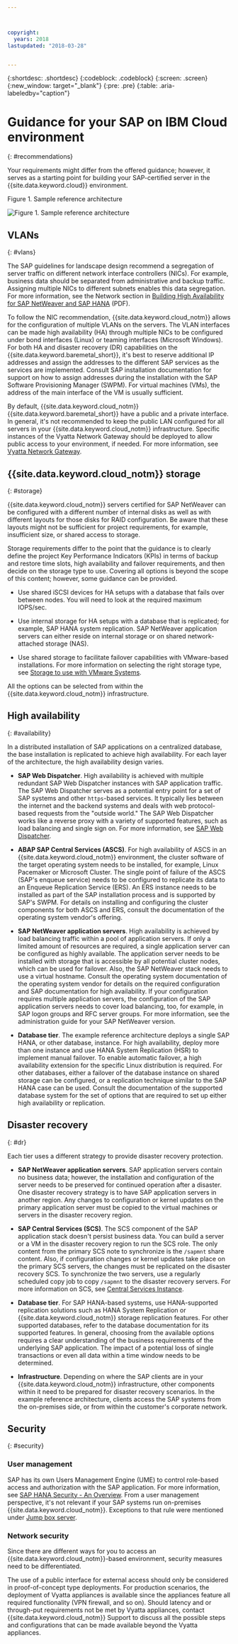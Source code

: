 ```yaml
---



copyright:
  years: 2018
lastupdated: "2018-03-28"


---
```


{:shortdesc: .shortdesc}
{:codeblock: .codeblock}
{:screen: .screen}
{:new_window: target="_blank"}
{:pre: .pre}
{:table: .aria-labeledby="caption"}

# Guidance for your SAP on IBM Cloud environment
{: #recommendations}

Your requirements might differ from the offered guidance; however, it serves as a starting point for building your SAP-certified server in the {{site.data.keyword.cloud}} environment.

Figure 1. Sample reference architecture

![Figure 1. Sample reference architecture](/images/ref_architecture.png "Sample reference architecture")

## VLANs
{: #vlans}

The SAP guidelines for landscape design recommend a segregation of server traffic on different network interface controllers (NICs). For example, business data should be separated from administrative and backup traffic. Assigning multiple NICs to different subnets enables this data segregation. For more information, see the Network section in [Building High Availability for SAP NetWeaver and SAP HANA](https://support.sap.com/content/dam/SAAP/SAP_Activate/AGS_70.pdf) (PDF).

To follow the NIC recommendation, {{site.data.keyword.cloud_notm}} allows for the configuration of multiple VLANs on the servers. The VLAN interfaces can be made high availability (HA) through multiple NICs to be configured under bond interfaces (Linux) or teaming interfaces (Microsoft Windows). For both HA and disaster recovery (DR) capabilities on the {{site.data.keyword.baremetal_short}}, it's best to reserve additional IP addresses and assign the addresses to the different SAP services as the services are implemented. Consult SAP installation documentation for support on how to assign addresses during the installation with the SAP Software Provisioning Manager (SWPM). For virtual machines (VMs), the address of the main interface of the VM is usually sufficient.

By default, {{site.data.keyword.cloud_notm}} {{site.data.keyword.baremetal_short}} have a public and a private interface. In general, it's not recommended to keep the public LAN configured for all servers in your {{site.data.keyword.cloud_notm}} infrastructure. Specific instances of the Vyatta Network Gateway should be deployed to allow public access to your environment, if needed. For more information, see [Vyatta Network Gateway](/docs/infrastructure/sap-reference-architecture/sap-ra-architecture.html#vyatta). 

## {{site.data.keyword.cloud_notm}} storage
{: #storage}

{{site.data.keyword.cloud_notm}} servers certified for SAP NetWeaver can be configured with a different number of internal disks as well as with different layouts for those disks for RAID configuration. Be aware that these layouts might not be sufficient for project requirements, for example, insufficient size, or shared access to storage.

Storage requirements differ to the point that the guidance is to clearly define the project Key Performance Indicators (KPIs) in terms of backup and restore time slots, high availability and failover requirements, and then decide on the storage type to use. Covering all options is beyond the scope of this content; however, some guidance can be provided.

  * Use shared iSCSI devices for HA setups with a database that fails over between nodes. You will need to look at the required maximum IOPS/sec.
  
  * Use internal storage for HA setups with a database that is replicated; for example, SAP HANA system replication. SAP NetWeaver application servers can either reside on internal storage or on shared network-attached storage (NAS).
  
  * Use shared storage to facilitate failover capabilities with VMware-based installations. For more information on selecting the right storage type, see [Storage to use with VMware Systems](https://console.bluemix.net/docs/infrastructure/vmware/select-storage-option-use-vmware.html#storage-to-use-with-vmware-systems).
  
All the options can be selected from within the {{site.data.keyword.cloud_notm}} infrastructure.

## High availability
{: #availability}

In a distributed installation of SAP applications on a centralized database, the base installation is replicated to achieve high availability. For each layer of the architecture, the high availability design varies. 

  * **SAP Web Dispatcher**. High availability is achieved with multiple redundant SAP Web Dispatcher instances with SAP application traffic. The SAP Web Dispatcher serves as a potential entry point for a set of SAP systems and other `https`-based services. It typically lies between the internet and the backend systems and deals with web protocol-based requests from the "outside world." The SAP Web Dispatcher works like a reverse proxy with a variety of supported features, such as load balancing and single sign on. For more information, see [SAP Web Dispatcher](https://help.sap.com/saphelp_nw73EhP1/helpdata/en/48/8fe37933114e6fe10000000a421937/frameset.htm).
  
  * **ABAP SAP Central Services (ASCS)**. For high availability of ASCS in an {{site.data.keyword.cloud_notm}} environment, the cluster software of the target operating system needs to be installed, for example, Linux Pacemaker or Microsoft Cluster. The single point of failure of the ASCS (SAP's enqueue service) needs to be configured to replicate its data to an Enqueue Replication Service (ERS). An ERS instance needs to be installed as part of the SAP installation process and is supported by SAP's SWPM. For details on installing and configuring the cluster components for both ASCS and ERS, consult the documentation of the operating system vendor's offering.
  
  * **SAP NetWeaver application servers**. High availability is achieved by load balancing traffic within a pool of application servers. If only a limited amount of resources are required, a single application server can be configured as highly available. The application server needs to be installed with storage that is accessible by all potential cluster nodes, which can be used for failover. Also, the SAP NetWeaver stack needs to use a virtual hostname. Consult the operating system documentation of the operating system vendor for details on the required configuration and SAP documentation for high availability. If your configuration requires multiple application servers, the configuration of the SAP application servers needs to cover load balancing, too, for example, in SAP logon groups and RFC server groups. For more information, see the administration guide for your SAP NetWeaver version.
  
  * **Database tier**. The example reference architecture deploys a single SAP HANA, or other database, instance. For high availability, deploy more than one instance and use HANA System Replication (HSR) to implement manual failover. To enable automatic failover, a high availability extension for the specific Linux distribution is required. For other databases, either  a failover of the database instance on shared storage can be configured, or a replication technique similar to the SAP HANA case can be used. Consult the documentation of the supported database system for the set of options that are required to set up either high availability or replication.
  
## Disaster recovery
{: #dr}

Each tier uses a different strategy to provide disaster recovery protection.

 * **SAP NetWeaver application servers**. SAP application servers contain no business data; however, the installation and configuration of the server needs to be preserved for continued operation after a disaster. One disaster recovery strategy is to have SAP application servers in another region. Any changes to configuration or kernel updates on the primary application server must be copied to the virtual machines or servers in the disaster recovery region.
 
 * **SAP Central Services (SCS)**. The SCS component of the SAP application stack doesn't persist business data. You can build a server or a VM in the disaster recovery region to run the SCS role. The only content from the primary SCS note to synchronize is the `/sapmnt` share content. Also, if configuration changes or kernel updates take place on the primary SCS servers, the changes must be replicated on the disaster recovery SCS. To synchronize the two servers, use a regularly scheduled copy job to copy `/sapmnt` to the disaster recovery servers. For more information on SCS, see [Central Services Instance](https://help.sap.com/saphelp_nw73ehp1/helpdata/en/48/0728f74c6a3837e10000000a42189b/frameset.htm).
 
 * **Database tier**. For SAP HANA-based systems, use HANA-supported replication solutions such as HANA System Replication or {{site.data.keyword.cloud_notm}} storage replication features. For other supported databases, refer to the database documentation for its supported features. In general, choosing from the available options requires a clear understanding of the business requirements of the underlying SAP application. The impact of a potential loss of single transactions or even all data within a time window needs to be determined. 
 
 * **Infrastructure**. Depending on where the SAP clients are in your {{site.data.keyword.cloud_notm}} infrastructure, other components within it need to be prepared for disaster recovery scenarios. In the example reference architecture, clients access the SAP systems from the on-premises side, or from within the customer's corporate network.
 
## Security
{: #security}

### User management

SAP has its own Users Management Engine (UME) to control role-based access and authorization with the SAP application. For more information, see [SAP HANA Security - An Overview](https://archive.sap.com/documents/docs/DOC-62943). From a user management perspective, it's not relevant if your SAP systems run on-premises {{site.data.keyword.cloud_notm}}. Exceptions to that rule were mentioned under [Jump box server](/docs/infrastructure/sap-reference-architecture/sap-ra-architecture.html#juump_box).

### Network security

Since there are different ways for you to access an {{site.data.keyword.cloud_notm}}-based environment, security measures need to be differentiated.

The use of a public interface for external access should only be considered in proof-of-concept type deployments. For production scenarios, the deployment of Vyatta appliances is available since the appliances feature all required functionality (VPN firewall, and so on). Should latency and or through-put requirements not be met by Vyatta appliances, contact {{site.data.keyword.cloud_notm}} Support to discuss all the possible steps and configurations that can be made available beyond the Vyatta appliances. 
  
